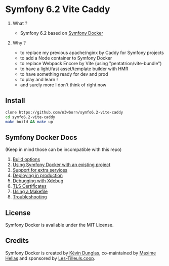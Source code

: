 # Symfony 6.2 Vite Caddy


1. What ?

    - Symfony 6.2 based on [Symfony Docker](https://github.com/dunglas/symfony-docker)

2. Why ?

    - to replace my previous apache/nginx by Caddy for Symfony projects
    - to add a Node container to Symfony Docker
    - to replace Webpack Encore by Vite (using "pentatrion/vite-bundle")
    - to have a light/fast asset/template builder with HMR
    - to have something ready for dev and prod
    - to play and learn !
    - and surely more I don't think of right now

## Install

```sh
clone https://github.com/n3wborn/symfo6.2-vite-caddy
cd symfo6.2-vite-caddy
make build && make up
```


## Symfony Docker Docs

(Keep in mind those can be incompatible with this repo)

1. [Build options](docs/build.md)
2. [Using Symfony Docker with an existing project](docs/existing-project.md)
3. [Support for extra services](docs/extra-services.md)
4. [Deploying in production](docs/production.md)
5. [Debugging with Xdebug](docs/xdebug.md)
6. [TLS Certificates](docs/tls.md)
7. [Using a Makefile](docs/makefile.md)
8. [Troubleshooting](docs/troubleshooting.md)

## License

Symfony Docker is available under the MIT License.

## Credits

Symfony Docker is created by [Kévin Dunglas](https://dunglas.fr), co-maintained by [Maxime Helias](https://twitter.com/maxhelias) and sponsored by [Les-Tilleuls.coop](https://les-tilleuls.coop).
